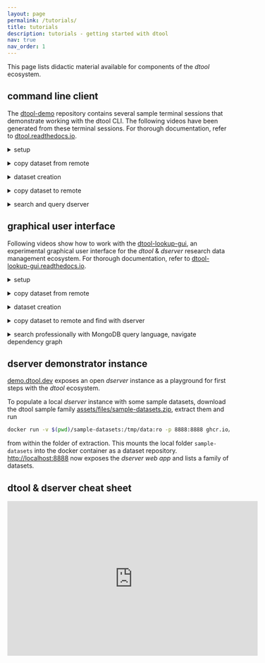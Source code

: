 ```yaml
---
layout: page
permalink: /tutorials/
title: tutorials
description: tutorials - getting started with dtool
nav: true
nav_order: 1
---
```


This page lists didactic material available for components of the _dtool_ ecosystem.

## command line client

The [dtool-demo](https://github.com/livMatS/dtool-demo) repository contains several sample terminal sessions that
demonstrate working with the dtool CLI. The following videos have been generated from these terminal sessions. For
thorough documentation, refer to [dtool.readthedocs.io](https://dtool.readthedocs.io).

<details>
<summary>setup</summary>
<br>
<script src="https://asciinema.org/a/660458.js" id="asciicast-660458" async="true"></script>
</details>
<p></p>

<details>
<summary>copy dataset from remote</summary>
<br>
<script src="https://asciinema.org/a/660459.js" id="asciicast-660459" async="true"></script>
</details>
<p></p>

<details>
<summary>dataset creation</summary>
<br>
<script src="https://asciinema.org/a/661484.js" id="asciicast-661484" async="true"></script>
</details>
<p></p>

<details>
<summary>copy dataset to remote</summary>
<br>
<script src="https://asciinema.org/a/660461.js" id="asciicast-660461" async="true"></script>
</details>
<p></p>

<details>
<summary>search and query dserver</summary>
<br>
<script src="https://asciinema.org/a/660463.js" id="asciicast-660463" async="true"></script>
</details>
<p></p>

## graphical user interface

Following videos show how to work with the [dtool-lookup-gui](https://github.com/livMatS/dtool-lookup-gui),
an experimental graphical user interface for the _dtool_ & _dserver_ research data management ecosystem.
For thorough documentation, refer to [dtool-lookup-gui.readthedocs.io](https://dtool-lookup-gui.readthedocs.io/).

<details>
<summary>setup</summary>
<br>
<iframe width="560" height="315" src="https://www.youtube.com/embed/dnx-kEI65Js?si=Y7vGJyV7MtVyjhhZ" title="YouTube video player" frameborder="0" allow="accelerometer; autoplay; clipboard-write; encrypted-media; gyroscope; picture-in-picture; web-share" referrerpolicy="strict-origin-when-cross-origin" allowfullscreen></iframe>
</details>
<p></p>

<details>
<summary>copy dataset from remote</summary>
<br>
<iframe width="560" height="315" src="https://www.youtube.com/embed/Qu5_AF9zrb4?si=aLkDmqQHT1iJuxSC" title="YouTube video player" frameborder="0" allow="accelerometer; autoplay; clipboard-write; encrypted-media; gyroscope; picture-in-picture; web-share" referrerpolicy="strict-origin-when-cross-origin" allowfullscreen></iframe>
</details>
<p></p>

<details>
<summary>dataset creation</summary>
<br>
<iframe width="560" height="315" src="https://www.youtube.com/embed/lGODxYxF3F4?si=rFLXpECINY00eYdK" title="YouTube video player" frameborder="0" allow="accelerometer; autoplay; clipboard-write; encrypted-media; gyroscope; picture-in-picture; web-share" referrerpolicy="strict-origin-when-cross-origin" allowfullscreen></iframe>
</details>
<p></p>

<details>
<summary>copy dataset to remote and find with dserver</summary>
<br>
<iframe width="560" height="315" src="https://www.youtube.com/embed/FMIY8U7VXN8?si=h8ZpVzRXuagD8uya" title="YouTube video player" frameborder="0" allow="accelerometer; autoplay; clipboard-write; encrypted-media; gyroscope; picture-in-picture; web-share" referrerpolicy="strict-origin-when-cross-origin" allowfullscreen></iframe>
</details>
<p></p>

<details>
<summary>search professionally with MongoDB query language, navigate dependency graph</summary>
<br>
<iframe width="560" height="315" src="https://www.youtube.com/embed/ZhjALYz4XOw?si=1YQFx9iYJ1dXPTLN" title="YouTube video player" frameborder="0" allow="accelerometer; autoplay; clipboard-write; encrypted-media; gyroscope; picture-in-picture; web-share" referrerpolicy="strict-origin-when-cross-origin" allowfullscreen></iframe>
</details>
<p></p>

## dserver demonstrator instance

[demo.dtool.dev](https://demo.dtool.dev) exposes an open _dserver_ instance as a playground for first steps with the _dtool_ ecosystem.

To populate a local _dserver_ instance with some sample datasets, download the dtool sample family [assets/files/sample-datasets.zip](sample-datasets.zip), extract them and run

```bash
docker run -v $(pwd)/sample-datasets:/tmp/data:ro -p 8888:8888 ghcr.io/livmats/dserver-minimal:latest
```

from within the folder of extraction. This mounts the local folder `sample-datasets` into the docker container as a dataset repository.
[http://localhost:8888](http://localhost:8888) now exposes the _dserver web app_ and lists a family of datasets.

## dtool & dserver cheat sheet

<iframe src="https://widgets.figshare.com/articles/26102227/embed?show_title=1" width="568" height="351" allowfullscreen frameborder="0"></iframe>

